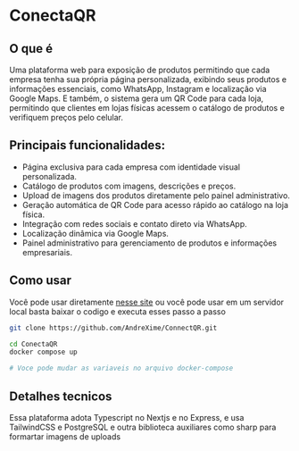 # ConectaQR

## O que é

Uma plataforma web para exposição de produtos permitindo que cada empresa tenha sua própria página
personalizada, exibindo seus produtos e informações essenciais, como WhatsApp, Instagram e localização via Google
Maps. E também, o sistema gera um QR Code para cada loja, permitindo que clientes em lojas físicas acessem o catálogo
de produtos e verifiquem preços pelo celular.

## Principais funcionalidades:

- Página exclusiva para cada empresa com identidade visual personalizada.
- Catálogo de produtos com imagens, descrições e preços.
- Upload de imagens dos produtos diretamente pelo painel administrativo.
- Geração automática de QR Code para acesso rápido ao catálogo na loja física.
- Integração com redes sociais e contato direto via WhatsApp.
- Localização dinâmica via Google Maps.
- Painel administrativo para gerenciamento de produtos e informações empresariais.

## Como usar

Você pode usar diretamente [nesse site](https://conectaqr.tech/) ou você pode usar em um servidor local basta baixar o codigo e executa esses passo a passo

```bash
git clone https://github.com/AndreXime/ConnectQR.git

cd ConectaQR
docker compose up

# Voce pode mudar as variaveis no arquivo docker-compose

```

## Detalhes tecnicos

Essa plataforma adota Typescript no Nextjs e no Express, e usa TailwindCSS e PostgreSQL e outra biblioteca auxiliares como sharp para formartar imagens de uploads
